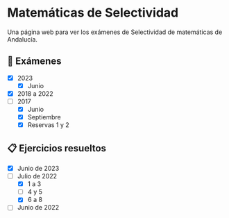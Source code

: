 # Matemáticas de Selectividad

Una página web para ver los exámenes de Selectividad de matemáticas de Andalucía.

## 📘 Exámenes

- [x] 2023
    - [x] Junio
- [x] 2018 a 2022
- [ ] 2017
    - [x] Junio
    - [x] Septiembre
    - [x] Reservas 1 y 2

## 📋 Ejercicios resueltos

- [x] Junio de 2023
- [ ] Julio de 2022
    - [x] 1 a 3
    - [ ] 4 y 5
    - [x] 6 a 8
- [ ] Junio de 2022